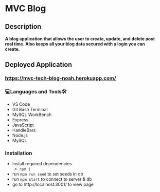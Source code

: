 # MVC Blog

<h2>Description<br><h4>A blog application that allows the user to create, update, and delete post real time. Also keeps all your blog data secured with a login you can create.
  
## Deployed Application
### https://mvc-tech-blog-noah.herokuapp.com/
  
<h3 align="left">💻Languages and Tools🛠️</h3>

- VS Code
- Git Bash Terminal
- MySQL WorkBench
- Express
- JavaScript
- HandleBars
- Node.js
- MySQL

<h3 align="left">Installation</h3>
 
* Install required dependencies
  * ```npm i```
* run ```npm run seed``` to set seeds in db
* run ```npm start``` to connect to server & db
* go to http://localhost:3001/ to view page
